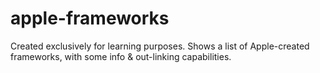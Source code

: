 # apple-frameworks

Created exclusively for learning purposes. Shows a list of Apple-created frameworks, with some info & out-linking capabilities.
